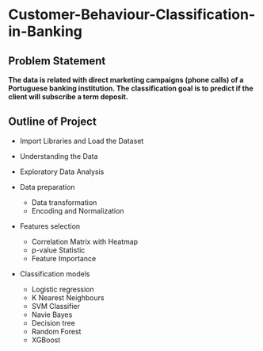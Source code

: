 # Customer-Behaviour-Classification-in-Banking


## Problem Statement
**The data is related with direct marketing campaigns (phone calls) of a Portuguese banking institution. The classification goal is to predict if the client will subscribe a term deposit.**



## Outline of Project

  * Import Libraries and Load the Dataset
    
  * Understanding the Data
  * Exploratory Data Analysis
    
  * Data preparation
      * Data transformation
      * Encoding and Normalization
        
  * Features selection
      * Correlation Matrix with Heatmap
      * p-value Statistic
      * Feature Importance
        
  * Classification models
      * Logistic regression
      * K Nearest Neighbours
      * SVM Classifier
      * Navie Bayes
      * Decision tree 
      * Random Forest
      * XGBoost
